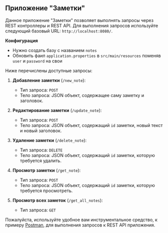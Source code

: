## Приложение "Заметки"

Данное приложение "Заметки" позволяет выполнять запросы через REST контроллеры и REST API. Для выполнения запросов используйте следующий базовый URL: `http://localhost:8080/`.

**Конфигурация**
- Нужно создать базу с названием `notes`
- Обновить фаил `application.properties` в `src/main/resources` поменяв `user` и `password` на свои

Ниже перечислены доступные запросы:

1. **Добавление заметки** (`/new_note`):
   - Тип запроса: `POST`
   - Тело запроса: JSON объект, содержащее саму заметку и заголовок.

2. **Редактирование заметки** (`/update_note`):
   - Тип запроса: `POST`
   - Тело запроса: JSON объект, содержащий `id` заметки, новый текст и новый заголовок.

3. **Удаление заметки** (`/delete_note`):
   - Тип запроса: `DELETE`
   - Тело запроса: JSON объект, содержащий `id` заметки, которую требуется удалить.

4. **Просмотр заметки** (`/get_note`):
   - Тип запроса: `POST`
   - Тело запроса: JSON объект, содержащий `id` заметки, которую требуется просмотреть.

5. **Просмотр всех заметок** (`/get_all_notes`):
   - Тип запроса: `GET`

Пожалуйста, используйте удобное вам инструментальное средство, к примеру [Postman](https://www.postman.com/), для выполнения запросов к REST API приложения.
